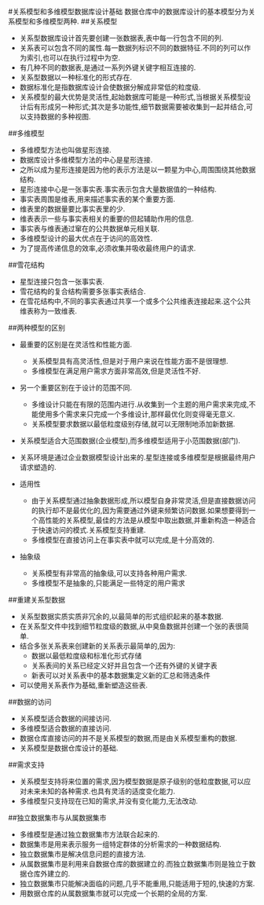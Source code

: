 #关系模型和多维模型数据库设计基础
数据仓库中的数据库设计的基本模型分为关系模型和多维模型两种.
##关系模型
* 关系型数据库设计首先要创建一张数据表,表中每一行包含不同的列.
* 关系表可以包含不同的属性.每一数据列标识不同的数据特征.不同的列可以作为索引,也可以在执行过程中为空.
* 有几种不同的数据表,是通过一系列外键关键字相互连接的.
* 关系型数据以一种标准化的形式存在.
* 数据标准化是指数据库设计会使数据分解成非常低的粒度级.
* 关系模型的最大优势是灵活性,起始数据库可能是一种形式,当根据关系模型设计后有形成另一种形式;其次是多功能性,细节数据需要被收集到一起并结合,可以支持数据的多种视图.

##多维模型
* 多维模型方法也叫做星形连接.
* 数据库设计多维模型方法的中心是星形连接.
* 之所以成为星形连接是因为他的表示方法是以一颗星为中心,周围围绕其他数据结构.
* 星形连接中心是一张事实表.事实表示包含大量数据值的一种结构.
* 事实表周围是维表,用来描述事实表的某个重要方面.
* 维表里的数据量要比事实表里的少.
* 维表表示一些与事实表相关的重要的但起辅助作用的信息.
* 事实表与维表通过窜在的公共数据单元相关联.
* 多维模型设计的最大优点在于访问的高效性.
* 为了提高传递信息的效率,必须收集并吸收最终用户的请求.

##雪花结构
* 星型连接只包含一张事实表.
* 雪花结构的复合结构需要多张事实表结合.
* 在雪花结构中,不同的事实表通过共享一个或多个公共维表连接起来.这个公共维表称为一致维表.

##两种模型的区别
* 最重要的区别是在灵活性和性能方面.
	* 关系模型具有高灵活性,但是对于用户来说在性能方面不是很理想.
	* 多维模型在满足用户需求方面非常高效,但是灵活性不好.
* 另一个重要区别在于设计的范围不同.
	* 多维设计只能在有限的范围内进行.从收集到一个主题的用户需求来完成,不能使用多个需求来只完成一个多维设计,那样最优化则变得毫无意义.
	* 关系模型要求数据以最低粒度级别存储,就可以无限制地添加新数据.
* 关系模型适合大范围数据(企业模型),而多维模型适用于小范围数据(部门).
* 关系环境是通过企业数据模型设计出来的.星型连接或多维模型是根据最终用户请求塑造的.
* 适用性
	
	* 由于关系模型通过抽象数据形成,所以模型自身非常灵活,但是直接数据访问的执行却不是最优化的,因为需要通过外键来频繁访问数据.如果想要得到一个高性能的关系模型,最佳的方法是从模型中取出数据,并重新构造一种适合于快速访问的模式.关系模型支持重建.
	* 多维模型在直接访问上在事实表中就可以完成,是十分高效的.
* 抽象级
	* 关系模型有非常高的抽象级,可以支持各种用户需求.
	* 多维模型不是抽象的,只能满足一些特定的用户需求
	
##重建关系型数据
* 关系型数据实质实质非冗余的,以最简单的形式组织起来的基本数据.
* 在关系型文件中找到细节粒度级的数据,从中臭鱼数据并创建一个张的表很简单.
* 结合多张关系表来创建新的关系表示最简单的,因为:
	* 数据以最低粒度级和标准化形式存储
	* 关系表间的关系已经定义好并且包含一个还有外键的关键字表
	* 新表可以对关系表中的基本数据集定义新的汇总和筛选条件
* 可以使用关系表作为基础,重新塑造这些表.

##数据的访问
* 关系模型适合数据的间接访问.
* 多维模型适合数据的直接访问.
* 数据仓库直接访问的并不是关系模型的数据,而是由关系模型重构的数据.
* 关系模型是数据仓库设计的基础.

##需求支持
* 关系模型支持将来位置的需求,因为模型数据是原子级别的低粒度数据,可以应对未来未知的各种需求.也具有灵活的适度变化能力.
* 多维模型只支持现在已知的需求,并没有变化能力,无法改动.

##独立数据集市与从属数据集市
* 多维模型是通过独立数据集市方法联合起来的.
* 数据集市是用来表示服务一组特定群体的分析需求的一种数据结构.
* 独立数据集市是解决信息问题的直接方法.
* 从属数据集市是利用来自数据仓库的数据建立的.而独立数据集市则是独立于数据仓库外建立的.
* 独立数据集市只能解决面临的问题,几乎不能重用,只能适用于短的,快速的方案.
* 用数据仓库的从属数据集市就可以完成一个长期的全局的方案.

